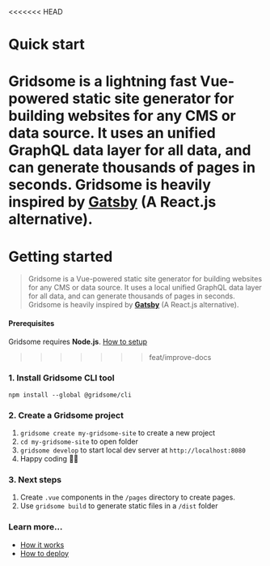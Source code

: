 <<<<<<< HEAD
# Quick start
Gridsome is a lightning fast Vue-powered static site generator for building websites for any CMS or data source. It uses an unified GraphQL data layer for all data, and can generate thousands of pages in seconds.   Gridsome is heavily inspired by **[Gatsby](https://gatsbyjs.org)** (A React.js alternative).
=======
# Getting started
> Gridsome is a Vue-powered static site generator for building websites for any CMS or data source. It uses a local unified GraphQL data layer for all data, and can generate thousands of pages in seconds. Gridsome is heavily inspired by **[Gatsby](https://gatsbyjs.org)** (A React.js alternative).

#### Prerequisites
Gridsome requires **Node.js**. [How to setup](/docs/prerequisites)
>>>>>>> feat/improve-docs

### 1. Install Gridsome CLI tool

`npm install --global @gridsome/cli`

### 2. Create a Gridsome project

1. `gridsome create my-gridsome-site` to create a new project </li>
2. `cd my-gridsome-site` to open folder
3. `gridsome develop` to start local dev server at `http://localhost:8080`
4. Happy coding 🎉🙌

### 3. Next steps

1. Create `.vue` components in the `/pages` directory to create pages.
2. Use `gridsome build` to generate static files in a `/dist` folder

### Learn more...

- [How it works](/docs/how-it-works)
- [How to deploy](/docs/deployment)

